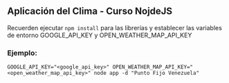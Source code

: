 ## Aplicación del Clima - Curso NojdeJS

Recuerden ejecutar ```npm install``` para las librerías y establecer las variables de entorno GOOGLE_API_KEY y OPEN_WEATHER_MAP_API_KEY

### Ejemplo:
```
GOOGLE_API_KEY="<google_api_key>" OPEN_WEATHER_MAP_API_KEY="<open_weather_map_api_key>" node app -d "Punto Fijo Venezuela"
```